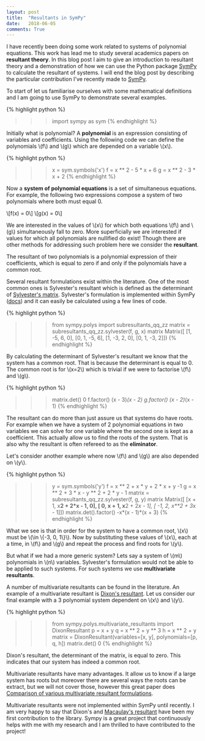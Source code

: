 ```yaml
---
layout: post
title:  "Resultants in SymPy"
date:   2018-06-05
comments: True
---
```


I have recently been doing some work related to systems of polynomial equations. This work
has lead me to study several academics papers on **resultant theory**. In this blog
post I aim to give an introduction to resultant theory and a demonstration of
how we can use the Python package [SymPy](http://www.sympy.org/en/index.html)
to calculate the resultant of systems. I will end the blog post by describing the
particular contribution I've recently made to [SymPy](http://www.sympy.org/en/index.html).

To start of let us familiarise ourselves with some mathematical definitions
and I am going to use SymPy to demonstrate several examples.

{% highlight python %}
>>> import sympy as sym
{% endhighlight %}
 
Initially what is polynomial? Α **polynomial** is an expression consisting of
variables and coefficients. Using the following code we can define the polynomials
\\(f\\) and \\(g\\) which are depended on a variable \\(x\\).

{% highlight python %}
>>> x = sym.symbols('x')
>>> f = x ** 2 - 5 * x + 6
>>> g = x ** 2 - 3 * x + 2
{% endhighlight %}

Now a **system of polynomial equations** is a set of simultaneous equations.
For example, the following two expressions compose a system of two polynomials
where both must equal 0.

\\[f(x) = 0\\]
\\[g(x) = 0\\]

We are interested in the values of \\(x\\) for which both equations \\(f\\) and \\(g\\)
simultaneously fall to zero. More superficially we are interested if values for
which all polynomials are nullified do exist! Though there are other methods for addressing
such problem here we consider the **resultant**. 

The resultant of two polynomials is a polynomial expression of their coefficients,
which is equal to zero if and only if the polynomials have a common root.

Several resultant formulations exist within the literature. One of the most common
ones is Sylvester's resultant which is defined as the determinant of
[Sylvester's matrix](http://mathworld.wolfram.com/SylvesterMatrix.html). Sylvester's
formulation is implemented within SymPy ([docs](http://docs.sympy.org/latest/modules/polys/internals.html?highlight=sylvester))
and it can easily be calculated using a few lines of code.

{% highlight python %}
>>> from sympy.polys import subresultants_qq_zz
>>> matrix = subresultants_qq_zz.sylvester(f, g, x)
>>> matrix
Matrix([
[1, -5,  6, 0],
[0,  1, -5, 6],
[1, -3,  2, 0],
[0,  1, -3, 2]])
{% endhighlight %}

By calculating the determinant of Sylvester's resultant we know that the
system has a common root. That is because the determinant is equal to 0.
The common root is for \\(x=2\\) which is trivial if we were to factorise
\\(f\\) and \\(g\\).

{% highlight python %}
>>> matrix.det()
0
>>> f.factor()
(x - 3)*(x - 2)
>>> g.factor()
(x - 2)*(x - 1)
{% endhighlight %}

The resultant can do more than just assure us that systems do have roots. For
example when we have a system of 2 polynomial equations in two variables we can solve for one variable
where the second one is kept as a coefficient. This actually allow us to find the
roots of the system. That is also why the resultant is often refereed to as the
**eliminator**. 

Let's consider another example where now \\(f\\) and \\(g\\) are also depended
on \\(y\\).

{% highlight python %}
>>> y = sym.symbols('y')
>>> f = x ** 2 + x * y + 2 * x + y -1
>>> g = x ** 2 + 3 * x - y ** 2 + 2 * y - 1
>> matrix = subresultants_qq_zz.sylvester(f, g, y)
>> matrix
Matrix([
[x + 1, x**2 + 2*x - 1,              0],
[    0,          x + 1, x**2 + 2*x - 1],
[   -1,              2, x**2 + 3*x - 1]])
>>> matrix.det().factor()
-x*(x - 1)*(x + 3)
{% endhighlight %}

What we see is that in order for the system to have a common root, \\(x\\) must be \\(\in \\{-3, 0, 1\\}\\).
Now by substituting these values of \\(x\\), each at a time, in \\(f\\) and
\\(g\\) and repeat the process and find roots for \\(y\\).

But what if we had a more generic system? Lets say a system of \\(m\\) polynomials in
\\(n\\) variables. Sylvester's formulation would not be able to be applied to
such systems. For such systems we use **multivariate resultants**. 

A number of multivariate resultants can be found in the literature. An example of a
multivariate resultant is [Dixon's resultant](https://pdfs.semanticscholar.org/074d/652f97d07a2d5150764c2f448a6d98d3ab3b.pdf).
Let us consider our final example with a 3 polynomial system dependent on
\\(x\\) and \\(y\\).

{% highlight python %}
>>> from sympy.polys.multivariate_resultants import DixonResultant
>>> p = x + y
>>> q = x ** 2 + y ** 3
>>> h = x ** 2 + y
>>> matrix = DixonResultant(variables=[x, y], polynomials=[p, q, h])
>>> matrix.det()
0
{% endhighlight %}

Dixon's resultant, the determinant of the matrix, is equal to zero. This indicates
that our system has indeed a common root.

Multivariate resultants have many advantages. It allow us to know if a large
system has roots but moreover there are several ways the roots can be extract,
but we will not cover those, however this great paper does
[Comparison of various multivariate resultant formulations](https://dl.acm.org/citation.cfm?id=220370).

Multivariate resultants were not implemented within SymPy until recently. I am very
happy to say that Dixon's and [Macaulay's resultant](https://projecteuclid.org/euclid.chmm/1263317746)
have been my first contribution to the library. Sympy is a great project that continuously
helps with me with my research and I am thrilled to have contributed to the project!